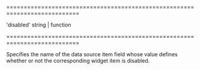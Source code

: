 <!--**
/*-------------------------------------------
    Auto-generated file. Do not modify.
-------------------------------------------

**-->
===========================================================================
<!--default-->'disabled'<!--/default-->
<!--type-->string | function<!--/type-->
===========================================================================

<!--shortDescription-->
Specifies the name of the data source item field whose value defines whether or not the corresponding widget item is disabled.
<!--/shortDescription-->

<!--fullDescription-->

<!--/fullDescription-->